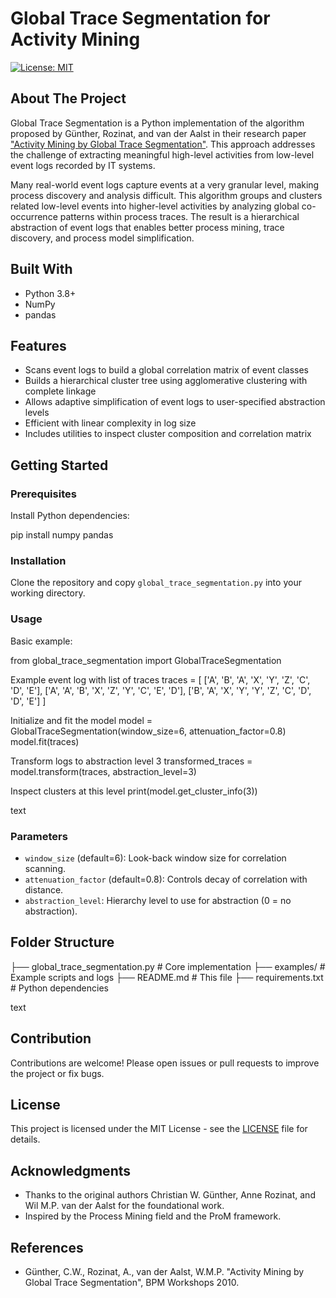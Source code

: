 # Global Trace Segmentation for Activity Mining

[![License: MIT](https://img.shields.io/badge/License-MIT-yellow.svg)](https://opensource.org/licenses/MIT)

## About The Project

Global Trace Segmentation is a Python implementation of the algorithm proposed by Günther, Rozinat, and van der Aalst in their research paper ["Activity Mining by Global Trace Segmentation"](https://link.springer.com/chapter/10.1007/978-3-642-11590-2_12). This approach addresses the challenge of extracting meaningful high-level activities from low-level event logs recorded by IT systems.

Many real-world event logs capture events at a very granular level, making process discovery and analysis difficult. This algorithm groups and clusters related low-level events into higher-level activities by analyzing global co-occurrence patterns within process traces. The result is a hierarchical abstraction of event logs that enables better process mining, trace discovery, and process model simplification.

## Built With

- Python 3.8+
- NumPy
- pandas

## Features

- Scans event logs to build a global correlation matrix of event classes
- Builds a hierarchical cluster tree using agglomerative clustering with complete linkage
- Allows adaptive simplification of event logs to user-specified abstraction levels
- Efficient with linear complexity in log size
- Includes utilities to inspect cluster composition and correlation matrix

## Getting Started

### Prerequisites

Install Python dependencies:

pip install numpy pandas


### Installation

Clone the repository and copy `global_trace_segmentation.py` into your working directory.

### Usage

Basic example:

from global_trace_segmentation import GlobalTraceSegmentation

Example event log with list of traces
traces = [
['A', 'B', 'A', 'X', 'Y', 'Z', 'C', 'D', 'E'],
['A', 'A', 'B', 'X', 'Z', 'Y', 'C', 'E', 'D'],
['B', 'A', 'X', 'Y', 'Y', 'Z', 'C', 'D', 'D', 'E']
]

Initialize and fit the model
model = GlobalTraceSegmentation(window_size=6, attenuation_factor=0.8)
model.fit(traces)

Transform logs to abstraction level 3
transformed_traces = model.transform(traces, abstraction_level=3)

Inspect clusters at this level
print(model.get_cluster_info(3))

text

### Parameters

- `window_size` (default=6): Look-back window size for correlation scanning.
- `attenuation_factor` (default=0.8): Controls decay of correlation with distance.
- `abstraction_level`: Hierarchy level to use for abstraction (0 = no abstraction).

## Folder Structure

├── global_trace_segmentation.py # Core implementation
├── examples/ # Example scripts and logs
├── README.md # This file
├── requirements.txt # Python dependencies

text

## Contribution

Contributions are welcome! Please open issues or pull requests to improve the project or fix bugs.

## License

This project is licensed under the MIT License - see the [LICENSE](LICENSE) file for details.

## Acknowledgments

- Thanks to the original authors Christian W. Günther, Anne Rozinat, and Wil M.P. van der Aalst for the foundational work.
- Inspired by the Process Mining field and the ProM framework.

## References

- Günther, C.W., Rozinat, A., van der Aalst, W.M.P. "Activity Mining by Global Trace Segmentation", BPM Workshops 2010.

